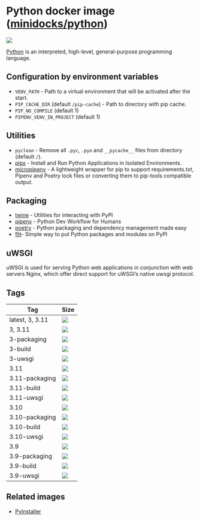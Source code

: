 Python docker image ([minidocks/python](https://hub.docker.com/r/minidocks/python))
===================================================================================

![](https://upload.wikimedia.org/wikipedia/commons/thumb/f/f8/Python_logo_and_wordmark.svg/320px-Python_logo_and_wordmark.svg.png)

[Python](https://www.python.org/) is an interpreted, high-level, general-purpose
programming language.

Configuration by environment variables
--------------------------------------

- `VENV_PATH` - Path to a virtual environment that will be activated after the
  start.
- `PIP_CACHE_DIR` (default `/pip-cache`) - Path to directory with pip cache.
- `PIP_NO_COMPILE` (default 1)
- `PIPENV_VENV_IN_PROJECT` (default 1)

Utilities
---------

- `pyclean` - Remove all `.pyc`, `.pyo` and `__pycache__` files from directory
  (default `/`).
- [pipx](https://pipx.pypa.io) - Install and Run Python Applications in Isolated
  Environments.
- [micropipenv](https://pypi.org/project/micropipenv/) - A lightweight wrapper
  for pip to support requirements.txt, Pipenv and Poetry lock files or
  converting them to pip-tools compatible output.

Packaging
---------

- [twine](https://github.com/pypa/twine) - Utilities for interacting with PyPI
- [pipenv](https://pipenv.pypa.io) - Python Dev Workflow for Humans
- [poetry](https://python-poetry.org/) - Python packaging and dependency
  management made easy
- [flit](https://flit.readthedocs.io)- Simple way to put Python packages and
  modules on PyPI

uWSGI
-----

uWSGI is used for serving Python web applications in conjunction with web
servers Nginx, which offer direct support for uWSGI’s native uwsgi protocol.

Tags
----

| Tag             | Size                                                                                                                   |
|-----------------|------------------------------------------------------------------------------------------------------------------------|
| latest, 3, 3.11 | ![](https://img.shields.io/docker/image-size/minidocks/python/latest?style=flat-square&logo=docker&label=size)         |
| 3, 3.11         | ![](https://img.shields.io/docker/image-size/minidocks/python/3?style=flat-square&logo=docker&label=size)              |
| 3-packaging     | ![](https://img.shields.io/docker/image-size/minidocks/python/3-packaging?style=flat-square&logo=docker&label=size)    |
| 3-build         | ![](https://img.shields.io/docker/image-size/minidocks/python/3-build?style=flat-square&logo=docker&label=size)        |
| 3-uwsgi         | ![](https://img.shields.io/docker/image-size/minidocks/python/3-uwsgi?style=flat-square&logo=docker&label=size)        |
| 3.11            | ![](https://img.shields.io/docker/image-size/minidocks/python/3.11?style=flat-square&logo=docker&label=size)           |
| 3.11-packaging  | ![](https://img.shields.io/docker/image-size/minidocks/python/3.11-packaging?style=flat-square&logo=docker&label=size) |
| 3.11-build      | ![](https://img.shields.io/docker/image-size/minidocks/python/3.11-build?style=flat-square&logo=docker&label=size)     |
| 3.11-uwsgi      | ![](https://img.shields.io/docker/image-size/minidocks/python/3.11-uwsgi?style=flat-square&logo=docker&label=size)     |
| 3.10            | ![](https://img.shields.io/docker/image-size/minidocks/python/3.10?style=flat-square&logo=docker&label=size)           |
| 3.10-packaging  | ![](https://img.shields.io/docker/image-size/minidocks/python/3.10-packaging?style=flat-square&logo=docker&label=size) |
| 3.10-build      | ![](https://img.shields.io/docker/image-size/minidocks/python/3.10-build?style=flat-square&logo=docker&label=size)     |
| 3.10-uwsgi      | ![](https://img.shields.io/docker/image-size/minidocks/python/3.10-uwsgi?style=flat-square&logo=docker&label=size)     |
| 3.9             | ![](https://img.shields.io/docker/image-size/minidocks/python/3.9?style=flat-square&logo=docker&label=size)            |
| 3.9-packaging   | ![](https://img.shields.io/docker/image-size/minidocks/python/3.9-packaging?style=flat-square&logo=docker&label=size)  |
| 3.9-build       | ![](https://img.shields.io/docker/image-size/minidocks/python/3.9-build?style=flat-square&logo=docker&label=size)      |
| 3.9-uwsgi       | ![](https://img.shields.io/docker/image-size/minidocks/python/3.9-uwsgi?style=flat-square&logo=docker&label=size)      |

Related images
--------------

- [PyInstaller](https://github.com/minidocks/pyinstaller)
